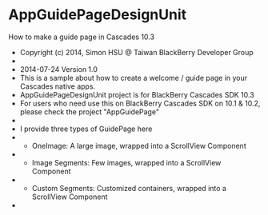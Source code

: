 AppGuidePageDesignUnit
======================

How to make a guide page in Cascades 10.3

 * Copyright (c) 2014, Simon HSU @ Taiwan BlackBerry Developer Group
 * 
 * 2014-07-24 Version 1.0
 * This is a sample about how to create a welcome / guide page in your Cascades native apps.
 * AppGuidePageDesignUnit project is for BlackBerry Cascades SDK 10.3
 * For users who need use this on BlackBerry Cascades SDK on 10.1 & 10.2, please check the project "AppGuidePage"
 * 
 * I provide three types of GuidePage here
 * - OneImage: A large image, wrapped into a ScrollView Component
 * - Image Segments: Few images, wrapped into a ScrollView Component
 * - Custom Segments: Customized containers, wrapped into a ScrollView Component
 * 
